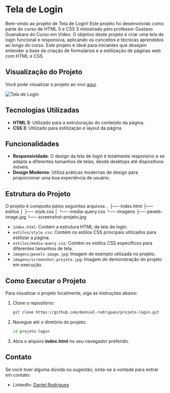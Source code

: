 # Tela de Login

Bem-vindo ao projeto de Tela de Login! Este projeto foi desenvolvido como parte do curso de HTML 5 e CSS 3 ministrado pelo professor Gustavo Guanabara do Curso em Vídeo. O objetivo deste projeto é criar uma tela de login funcional e responsiva, aplicando os conceitos e técnicas aprendidos ao longo do curso. Este projeto é ideal para iniciantes que desejam entender a base da criação de formulários e a estilização de páginas web com HTML e CSS.

## Visualização do Projeto

Você pode visualizar o projeto ao vivo [aqui](https://danniel-rodrigues.github.io/projeto-login/).

![Tela de Login](https://via.placeholder.com/800x400.png?text=Preview+da+Tela+de+Login)

## Tecnologias Utilizadas

- **HTML 5**: Utilizado para a estruturação do conteúdo da página.
- **CSS 3**: Utilizado para estilização e layout da página.

## Funcionalidades

- **Responsividade**: O design da tela de login é totalmente responsivo e se adapta a diferentes tamanhos de telas, desde desktops até dispositivos móveis.
- **Design Moderno**: Utiliza práticas modernas de design para proporcionar uma boa experiência de usuário.

## Estrutura do Projeto

O projeto é composto pelos seguintes arquivos:
.
├── index.html
├── estilos
│ ├── style.css
│ └── media-query.css
└── imagens
  ├── pexels-image.jpg
  └── screenshot-projeto.jpg

- `index.html`: Contém a estrutura HTML da tela de login.
- `estilos/style.css`: Contém os estilos CSS principais utilizados para estilizar a página.
- `estilos/media-query.css`: Contém os estilos CSS específicos para diferentes tamanhos de tela.
- `imagens/pexels-image.jpg`: Imagem de exemplo utilizada no projeto.
- `imagens/screenshot-projeto.jpg`: Imagem de demonstração do projeto em execução.

## Como Executar o Projeto

Para visualizar o projeto localmente, siga as instruções abaixo:

1. Clone o repositório:
   ```bash
   git clone https://github.com/danniel-rodrigues/projeto-login.git

2. Navegue até o diretório do projeto:
   ```bash
   cd projeto-login

3. Abra o arquivo **index.html** no seu navegador preferido.

## Contato

Se você tiver alguma dúvida ou sugestão, sinta-se à vontade para entrar em contato:

- LinkedIn: [Daniel Rodrigues](https://www.linkedin.com/in/danniel-rodrigues/)

